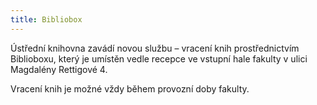 ```yaml
---
title: Bibliobox 
---
```

Ústřední knihovna zavádí novou službu – vracení knih
prostřednictvím Biblioboxu, který je umístěn vedle recepce ve vstupní hale
fakulty v ulici Magdalény Rettigové 4.<br />

Vracení knih je možné vždy během provozní doby fakulty.  

